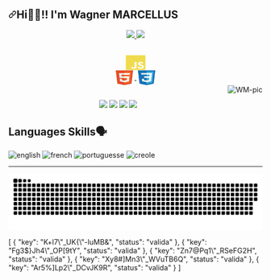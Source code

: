 <article class="markdown-body entry-content container-lg f5" itemprop="text"><h2 dir="auto"><a class="anchor" aria-hidden="true" href="#"><svg class="octicon octicon-link" viewBox="0 0 16 16" version="1.1" width="16" height="16" aria-hidden="true"><path fill-rule="evenodd" d="M7.775 3.275a.75.75 0 001.06 1.06l1.25-1.25a2 2 0 112.83 2.83l-2.5 2.5a2 2 0 01-2.83 0 .75.75 0 00-1.06 1.06 3.5 3.5 0 004.95 0l2.5-2.5a3.5 3.5 0 00-4.95-4.95l-1.25 1.25zm-4.69 9.64a2 2 0 010-2.83l2.5-2.5a2 2 0 012.83 0 .75.75 0 001.06-1.06 3.5 3.5 0 00-4.95 0l-2.5 2.5a3.5 3.5 0 004.95 4.95l1.25-1.25a.75.75 0 00-1.06-1.06l-1.25 1.25a2 2 0 01-2.83 0z"></path></svg></a>Hi🙋‍♂️!! I'm Wagner MARCELLUS</h2>
<div align="center" dir="auto">
  <a href="#">
    
<img src="https://github-readme-stats.vercel.app/api?username=wagnermarcellus&amp;show_icons=true&amp;theme=gotham&amp;include_all_commits=true&amp;count_private=true">    
 <img src="https://github-readme-stats.vercel.app/api/top-langs/?username=wagnermarcellus&amp;layout=compact&amp;langs_count=7&amp;theme=gotham">
    
    
    
</a></div><a href="#">
<div align="center" dir="auto"><br>
  <img align="center" alt="WM-Js" height="30" width="40" src="https://raw.githubusercontent.com/devicons/devicon/master/icons/javascript/javascript-plain.svg" style="max-width: 100%;">
 <!-- <img align="center" alt="WM-Ts" height="30" width="40" src="https://raw.githubusercontent.com/devicons/devicon/master/icons/typescript/typescript-plain.svg" style="max-width: 100%;">
  <img align="center" alt="WM-React" height="30" width="40" src="https://raw.githubusercontent.com/devicons/devicon/master/icons/react/react-original.svg" style="max-width: 100%;">-->
              <center><img align="center" alt="WM-HTML" height="30" width="40" src="https://raw.githubusercontent.com/devicons/devicon/master/icons/html5/html5-original.svg" style="max-width: 100%;">
  <img align="center" alt="WM-CSS" height="30" width="40" src="https://raw.githubusercontent.com/devicons/devicon/master/icons/css3/css3-original.svg" style="max-width: 100%;"></center>
  <!--<img align="center" alt="WM-Python" height="30" width="40" src="https://raw.githubusercontent.com/devicons/devicon/master/icons/python/python-original.svg" style="max-width: 100%;">
  <img align="center" alt="WM-Csharp" height="30" width="40" src="https://raw.githubusercontent.com/devicons/devicon/master/icons/csharp/csharp-original.svg" style="max-width: 100%;">-->
  
  
 <img align="right" alt="WM-pic" height="150" src="https://avatars.githubusercontent.com/u/61642256?v=4" data-canonical-src="https://media.discordapp.net/attachments/639956127056134178/890373478988013628/Publicacoes_Instagram_1_1.png?width=676&amp;height=676" style="max-width: 100%;">
</div>
  
  
  
<h2 dir="auto"></h2>
</a><div align="center" dir="auto"><a href="#"> 
  </a>
  <center><a href="https://www.youtube.com/channel/UClryV4M_USYFKxl8r1zi3Gw" rel="nofollow" target="_blank"><img src="https://camo.githubusercontent.com/d79c5549652f9c7690992eb49571d216a70a480681561cbd93bfbfc77c491e54/68747470733a2f2f696d672e736869656c64732e696f2f62616467652f596f75547562652d4646303030303f7374796c653d666f722d7468652d6261646765266c6f676f3d796f7574756265266c6f676f436f6c6f723d7768697465" data-canonical-src="https://img.shields.io/badge/YouTube-FF0000?style=for-the-badge&amp;logo=youtube&amp;logoColor=white" style="max-width: 100%;"></a>
  <a href="https://instagram.com/wagnermarcellus" rel="nofollow" target="_blank"><img src="https://camo.githubusercontent.com/acaa286597b43c96dc02b69b90de15a65c52063e31835b763a061cc815f64bac/68747470733a2f2f696d672e736869656c64732e696f2f62616467652f2d496e7374616772616d2d2532334534343035463f7374796c653d666f722d7468652d6261646765266c6f676f3d696e7374616772616d266c6f676f436f6c6f723d7768697465" data-canonical-src="https://img.shields.io/badge/-Instagram-%23E4405F?style=for-the-badge&amp;logo=instagram&amp;logoColor=white" style="max-width: 100%;"></a> <a href="mailto:wagnermarcellus@gmail.com" target="_blank"><img src="https://camo.githubusercontent.com/927d6b3961fa048ff7303daf291cb5869dfa25018997cf8c1373c2f6a85b1458/68747470733a2f2f696d672e736869656c64732e696f2f62616467652f2d476d61696c2d2532333333333f7374796c653d666f722d7468652d6261646765266c6f676f3d676d61696c266c6f676f436f6c6f723d7768697465" data-canonical-src="https://img.shields.io/badge/-Gmail-%23333?style=for-the-badge&amp;logo=gmail&amp;logoColor=white" style="max-width: 100%;"></a> <a href="https://br.linkedin.com/in/wagner-marcellus-2340b5173" rel="nofollow" target="_blank"><img src="https://camo.githubusercontent.com/c00f87aeebbec37f3ee0857cc4c20b21fefde8a96caf4744383ebfe44a47fe3f/68747470733a2f2f696d672e736869656c64732e696f2f62616467652f2d4c696e6b6564496e2d2532333030373742353f7374796c653d666f722d7468652d6261646765266c6f676f3d6c696e6b6564696e266c6f676f436f6c6f723d7768697465" data-canonical-src="https://img.shields.io/badge/-LinkedIn-%230077B5?style=for-the-badge&amp;logo=linkedin&amp;logoColor=white" style="max-width: 100%;"></a></center></div>
 <div >
 <h2>Languages Skills🗣</h2><img height="30" width="40" src="https://www.countryflags.com/wp-content/uploads/united-states-of-america-flag-png-large.png" alt="english"> <img height="30" width="40" src="https://cdn.countryflags.com/thumbs/france/flag-400.png" alt="french"> <img src="https://cdn.countryflags.com/thumbs/portugal/flag-800.png" alt="portuguesse" height="30" width="40"> <img height="30" width="40" src="https://cdn.countryflags.com/thumbs/haiti/flag-800.png" alt="creole">
  </div>
 <div align="center">
  </div>
  
  <hr>
<p dir="auto"><a target="_blank" rel="noopener noreferrer" href="https://github.com/wagnermarcellus/wagnermarcellus/blob/output/github-contribution-grid-snake.svg"><img src="https://github.com/wagnermarcellus/rocket/blob/d0ffa012b453544634a59b6d4edda43e866986b8/github-contribution-grid-snake.svg" alt="Snake animation" style="max-width: 100%;"></a></p>
  <div>
   <!--![Snake animation](https://github.com/wagnermarcellus/wagnermarcellus/blob/output/github-contribution-grid-snake.svg)-->
</div>
</article>
[
  { "key": "K+l7\"_UK{\"-luMB&", "status": "valida" },
  { "key": "Fg3$}Jh4\"_OP[9tY", "status": "valida" },
  { "key": "Zn7@Pq1\"_RSeFG2H", "status": "valida" },
  { "key": "Xy8#]Mn3\"_WVuTB6Q", "status": "valida" },
  { "key": "Ar5%]Lp2\"_DCvJK9R", "status": "valida" }
]
